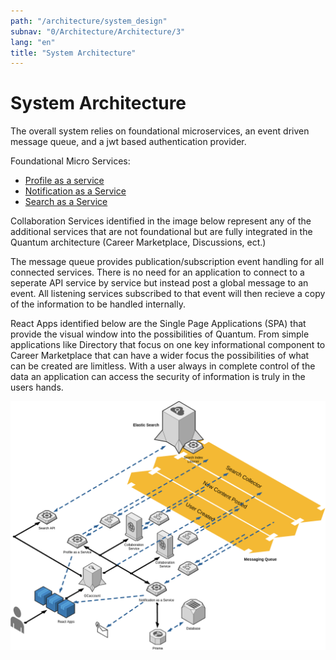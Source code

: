 ```yaml
---
path: "/architecture/system_design"
subnav: "0/Architecture/Architecture/3"
lang: "en"
title: "System Architecture"
---
```

<helmet>
<title> Architecture - System Architecture </title>
</helmet>

# System Architecture

The overall system relies on foundational microservices, an event driven message queue, and a jwt based authentication provider.

Foundational Micro Services:
* [Profile as a service](/profile/introduction)
* [Notification as a Service]()
* [Search as a Service]()

Collaboration Services identified in the image below represent any of the additional services that are not foundational but are fully integrated in the Quantum architecture (Career Marketplace, Discussions, ect.)

The message queue provides publication/subscription event handling for all connected services.  There is no need for an application to connect to a seperate API service by service but instead post a global message to an event.  All listening services subscribed to that event will then recieve a copy of the information to be handled internally.

React Apps identified below are the Single Page Applications (SPA) that provide the visual window into the possibilities of Quantum.  From simple applications like Directory that focus on one key informational component to Career Marketplace that can have a wider focus the possibilities of what can be created are limitless.  With a user always in complete control of the data an application can access the security of information is truly in the users hands.  

![OADW Solution Architecture](../../../img/architecture/OADW_Architecture-Walkthrough.png)

